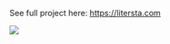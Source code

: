 
See full project here: https://litersta.com

![](https://litersta.website/img/server_background.jpg)
